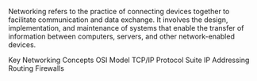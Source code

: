 Networking refers to the practice of connecting devices together to facilitate communication and data exchange. It involves the design, implementation, and maintenance of systems that enable the transfer of information between computers, servers, and other network-enabled devices.

Key Networking Concepts
OSI Model
TCP/IP Protocol Suite
IP Addressing
Routing
Firewalls
